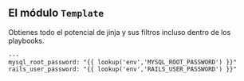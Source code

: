 ##  El módulo `Template`

Obtienes todo el potencial de jinja y sus filtros incluso dentro de los playbooks.

```
---
mysql_root_password: "{{ lookup('env','MYSQL_ROOT_PASSWORD') }}" 
rails_user_password: "{{ lookup('env','RAILS_USER_PASSWORD') }}"
```
